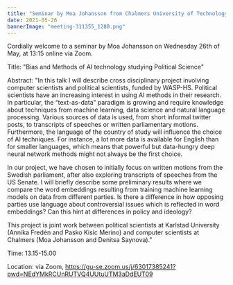 ```yaml
---
title: "Seminar by Moa Johansson from Chalmers University of Technology"
date: 2021-05-26
bannerImage: "meeting-311355_1280.png"
---
```

Cordially welcome to a seminar by Moa Johansson on Wednesday 26th of May, at 13:15 online via Zoom.

Title: "Bias and Methods of AI technology studying Political Science"

Abstract: "In this talk I will describe cross disciplinary project involving computer scientists and political scientists, funded by WASP-HS. Political scientists have an increasing interest in using AI methods in their research. In particular, the “text-as-data” paradigm is growing and require knowledge about techniques from machine learning, data science and natural language processing. Various sources of data is used, from short informal twitter posts, to transcripts of speeches or written parliamentary motions. Furthermore, the language of the country of study will influence the choice of AI techniques. For instance, a lot more data is available for English than for smaller languages, which means that powerful but data-hungry deep neural network methods might not always be the first choice. 

In our project, we have chosen to initially focus on written motions from the Swedish parliament, after also exploring transcripts of speeches from the US Senate. I will briefly describe some preliminary results where we compare the word embeddings resulting from training machine learning models on data from different parties. Is there a difference in how opposing parties use language about controversial issues which is reflected in word embeddings? Can this hint at differences in policy and ideology?  

This project is joint work between political scientists at Karlstad University (Annika Fredén and Pasko Kisic Merino) and computer scientists at Chalmers (Moa Johansson and Denitsa Saynova)."

Time: 13.15-15.00

Location: via Zoom, https://gu-se.zoom.us/j/63017385241?pwd=NEdYMkRCUnRUTVQ4UUtuUTM3aDdEUT09
